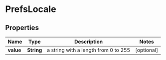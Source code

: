 # PrefsLocale

## Properties
Name | Type | Description | Notes
------------ | ------------- | ------------- | -------------
**value** | **String** | a string with a length from 0 to 255 |  [optional]
